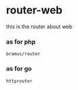 # router-web
this is the router about web

### as for php
```
bramus/router
```
### as for go
```
httprouter
```
